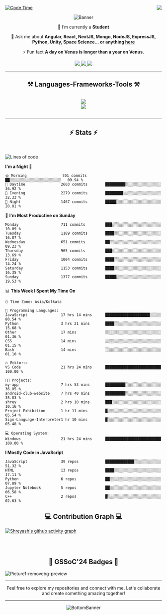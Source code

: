 <div>
 
<img align="right" src="https://visitor-badge.laobi.icu/badge?page_id=shreyash3087.shreyash3087" />

 [![Code Time](https://wakatime.com/badge/user/cd5f70df-e644-46f4-a03b-e1ce78615131.svg)](https://wakatime.com/@cd5f70df-e644-46f4-a03b-e1ce78615131)
 
</div>


<div align="center">
 
![Banner](https://github.com/user-attachments/assets/fe33d289-b057-4d85-ad76-3103802aa9e1)

</div>


<div align="center">
 
 🔭 I’m currently a **Student** 

💬 Ask me about **Angular, React, NextJS, Mongo, NodeJS, ExpressJS, Python, Unity, Space Science... or anything [here](https://github.com/shreyash3087/shreyash3087/issues)**

⚡ Fun fact **A day on Venus is longer than a year on Venus.**

</div>
 
<div align="center"> 
  <a href="mailto:shreyash3087@gmail.com">
    <img src="https://img.shields.io/badge/Gmail-333333?style=for-the-badge&logo=gmail&logoColor=red" />
  </a>
  <a href="https://www.linkedin.com/in/shreyash-srivastava-1a1161280" target="_blank">
    <img src="https://img.shields.io/badge/LinkedIn-0077B5?style=for-the-badge&logo=linkedin&logoColor=white" target="_blank" />
  </a>
  <a href="https://github.com/shreyash3087" target="_blank">
     <img src="https://img.shields.io/badge/Github-FF5722?style=for-the-badge&logo=github&logoColor=white" target="_blank" />
  </a>
</div>
<hr/>
 
<h2 align="center">⚒️ Languages-Frameworks-Tools ⚒️</h2>
<br/>
<div align="center">
    <img src="https://skillicons.dev/icons?i=react,bootstrap,html,css,vscode,github,figma,cpp,vercel,netlify" /><br>
    <img src="https://skillicons.dev/icons?i=tailwind,git,nodejs,python,javascript,typescript,express,firebase,mongodb,nextjs,unity,azure,blender" /><br>
</div>

<br/>
<hr/>

<h2 align="center">⚡ Stats ⚡</h2>

<br>
<div>
 
 
<!--START_SECTION:waka-->
![Lines of code](https://img.shields.io/badge/From%20Hello%20World%20I%27ve%20Written-5.1%20million%20lines%20of%20code-blue)

**I'm a Night 🦉** 

```text
🌞 Morning                701 commits         ██░░░░░░░░░░░░░░░░░░░░░░░   09.94 % 
🌆 Daytime                2603 commits        █████████░░░░░░░░░░░░░░░░   36.92 % 
🌃 Evening                2279 commits        ████████░░░░░░░░░░░░░░░░░   32.33 % 
🌙 Night                  1467 commits        █████░░░░░░░░░░░░░░░░░░░░   20.81 % 
```
📅 **I'm Most Productive on Sunday** 

```text
Monday                   711 commits         ███░░░░░░░░░░░░░░░░░░░░░░   10.09 % 
Tuesday                  1189 commits        ████░░░░░░░░░░░░░░░░░░░░░   16.87 % 
Wednesday                651 commits         ██░░░░░░░░░░░░░░░░░░░░░░░   09.23 % 
Thursday                 965 commits         ███░░░░░░░░░░░░░░░░░░░░░░   13.69 % 
Friday                   1004 commits        ████░░░░░░░░░░░░░░░░░░░░░   14.24 % 
Saturday                 1153 commits        ████░░░░░░░░░░░░░░░░░░░░░   16.35 % 
Sunday                   1377 commits        █████░░░░░░░░░░░░░░░░░░░░   19.53 % 
```


📊 **This Week I Spent My Time On** 

```text
🕑︎ Time Zone: Asia/Kolkata

💬 Programming Languages: 
JavaScript               17 hrs 14 mins      ████████████████████░░░░░   80.54 % 
Python                   3 hrs 21 mins       ████░░░░░░░░░░░░░░░░░░░░░   15.68 % 
Other                    17 mins             ░░░░░░░░░░░░░░░░░░░░░░░░░   01.36 % 
CSS                      14 mins             ░░░░░░░░░░░░░░░░░░░░░░░░░   01.15 % 
Bash                     14 mins             ░░░░░░░░░░░░░░░░░░░░░░░░░   01.10 % 

🔥 Editors: 
VS Code                  21 hrs 24 mins      █████████████████████████   100.00 % 

🐱‍💻 Projects: 
my-app                   7 hrs 53 mins       █████████░░░░░░░░░░░░░░░░   36.85 % 
android-club-website     7 hrs 40 mins       █████████░░░░░░░░░░░░░░░░   35.83 % 
shrey                    2 hrs 10 mins       ███░░░░░░░░░░░░░░░░░░░░░░   10.16 % 
Project Exhibition       1 hr 11 mins        █░░░░░░░░░░░░░░░░░░░░░░░░   05.54 % 
Sign-Language-Interpreter1 hr 10 mins        █░░░░░░░░░░░░░░░░░░░░░░░░   05.48 % 

💻 Operating System: 
Windows                  21 hrs 24 mins      █████████████████████████   100.00 % 
```

**I Mostly Code in JavaScript** 

```text
JavaScript               39 repos            █████████████░░░░░░░░░░░░   51.32 % 
HTML                     13 repos            ████░░░░░░░░░░░░░░░░░░░░░   17.11 % 
Python                   6 repos             ██░░░░░░░░░░░░░░░░░░░░░░░   07.89 % 
Jupyter Notebook         5 repos             ██░░░░░░░░░░░░░░░░░░░░░░░   06.58 % 
C++                      2 repos             █░░░░░░░░░░░░░░░░░░░░░░░░   02.63 % 
```




<!--END_SECTION:waka-->

</div>

<div>
  <div align="center" ><h2 align="center">💻 Contribution Graph 💻</h2></div>
 
  [![Shreyash's github activity graph](https://github-readme-activity-graph.vercel.app/graph?username=shreyash3087&hide_border=true&theme=github)](https://github.com/ashutosh00710/github-readme-activity-graph)
 
</div>

<br/><br/>

<h2 align="center">🔰 GSSoC'24 Badges 🔰</h2>

![Picture1-removebg-preview](https://github.com/user-attachments/assets/4ece96a5-043a-44df-b51b-40738d3603ff)

<div align="center"> 
  <hr/>
  Feel free to explore my repositories and connect with me. Let's collaborate and create something amazing together!
  <hr/>
</div>

<div align="center">
 
![BottomBanner](https://github.com/user-attachments/assets/7afe064f-9b9f-401d-bec1-35c8625bb3dc)

</div>

